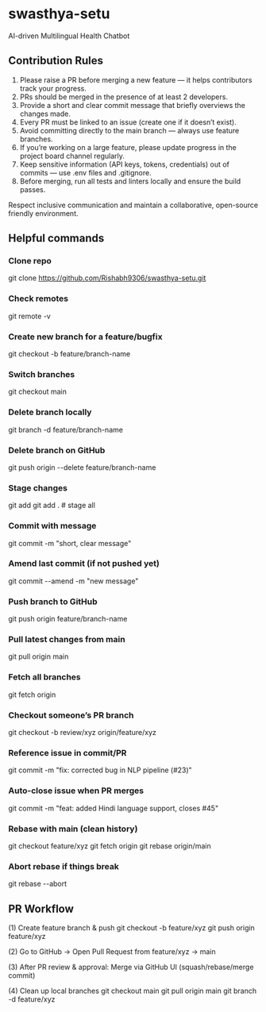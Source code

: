 # swasthya-setu
AI-driven Multilingual Health Chatbot

## Contribution Rules
1. Please raise a PR before merging a new feature — it helps contributors track your progress.
2. PRs should be merged in the presence of at least 2 developers.
3. Provide a short and clear commit message that briefly overviews the changes made.
4. Every PR must be linked to an issue (create one if it doesn’t exist).
5. Avoid committing directly to the main branch — always use feature branches.
6. If you’re working on a large feature, please update progress in the project board channel regularly.
7. Keep sensitive information (API keys, tokens, credentials) out of commits — use .env files and .gitignore.
8. Before merging, run all tests and linters locally and ensure the build passes.

Respect inclusive communication and maintain a collaborative, open-source friendly environment.

## Helpful commands
### Clone repo 
git clone https://github.com/Rishabh9306/swasthya-setu.git

### Check remotes
git remote -v

### Create new branch for a feature/bugfix
git checkout -b feature/branch-name

### Switch branches
git checkout main

### Delete branch locally
git branch -d feature/branch-name

### Delete branch on GitHub
git push origin --delete feature/branch-name

### Stage changes
git add <file>
git add .        # stage all

### Commit with message
git commit -m "short, clear message"

### Amend last commit (if not pushed yet)
git commit --amend -m "new message"

### Push branch to GitHub
git push origin feature/branch-name

### Pull latest changes from main
git pull origin main

### Fetch all branches
git fetch origin

### Checkout someone’s PR branch
git checkout -b review/xyz origin/feature/xyz

### Reference issue in commit/PR
git commit -m "fix: corrected bug in NLP pipeline (#23)"

### Auto-close issue when PR merges
git commit -m "feat: added Hindi language support, closes #45"

### Rebase with main (clean history)
git checkout feature/xyz
git fetch origin
git rebase origin/main

### Abort rebase if things break
git rebase --abort

## PR Workflow
(1) Create feature branch & push
git checkout -b feature/xyz
git push origin feature/xyz

(2) Go to GitHub → Open Pull Request from feature/xyz → main

(3) After PR review & approval:
Merge via GitHub UI (squash/rebase/merge commit)

(4) Clean up local branches
git checkout main
git pull origin main
git branch -d feature/xyz
